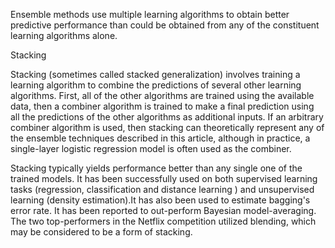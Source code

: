 Ensemble methods use multiple learning algorithms to obtain better predictive performance than could be obtained from any of the constituent learning algorithms alone.

Stacking

Stacking (sometimes called stacked generalization) involves training a learning algorithm to combine the predictions of several other learning algorithms. First, all of the other algorithms are trained using the available data, then a combiner algorithm is trained to make a final prediction using all the predictions of the other algorithms as additional inputs. If an arbitrary combiner algorithm is used, then stacking can theoretically represent any of the ensemble techniques described in this article, although in practice, a single-layer logistic regression model is often used as the combiner.

Stacking typically yields performance better than any single one of the trained models. It has been successfully used on both supervised learning tasks (regression, classification and distance learning ) and unsupervised learning (density estimation).It has also been used to estimate bagging's error rate. It has been reported to out-perform Bayesian model-averaging. The two top-performers in the Netflix competition utilized blending, which may be considered to be a form of stacking.